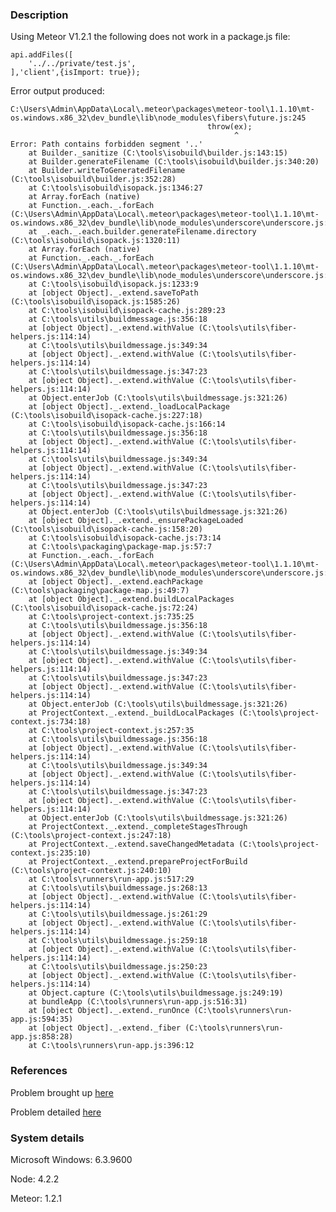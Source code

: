 ### Description

Using Meteor V1.2.1 the following does not work in a package.js file:

    api.addFiles([
        '../../private/test.js',
    ],'client',{isImport: true});


Error output produced:

    C:\Users\Admin\AppData\Local\.meteor\packages\meteor-tool\1.1.10\mt-os.windows.x86_32\dev_bundle\lib\node_modules\fibers\future.js:245
                                                throw(ex);
                                                      ^
    Error: Path contains forbidden segment '..'
        at Builder._sanitize (C:\tools\isobuild\builder.js:143:15)
        at Builder.generateFilename (C:\tools\isobuild\builder.js:340:20)
        at Builder.writeToGeneratedFilename (C:\tools\isobuild\builder.js:352:28)
        at C:\tools\isobuild\isopack.js:1346:27
        at Array.forEach (native)
        at Function._.each._.forEach (C:\Users\Admin\AppData\Local\.meteor\packages\meteor-tool\1.1.10\mt-os.windows.x86_32\dev_bundle\lib\node_modules\underscore\underscore.js:79:11)
        at _.each._.each.builder.generateFilename.directory (C:\tools\isobuild\isopack.js:1320:11)
        at Array.forEach (native)
        at Function._.each._.forEach (C:\Users\Admin\AppData\Local\.meteor\packages\meteor-tool\1.1.10\mt-os.windows.x86_32\dev_bundle\lib\node_modules\underscore\underscore.js:79:11)
        at C:\tools\isobuild\isopack.js:1233:9
        at [object Object]._.extend.saveToPath (C:\tools\isobuild\isopack.js:1585:26)
        at C:\tools\isobuild\isopack-cache.js:289:23
        at C:\tools\utils\buildmessage.js:356:18
        at [object Object]._.extend.withValue (C:\tools\utils\fiber-helpers.js:114:14)
        at C:\tools\utils\buildmessage.js:349:34
        at [object Object]._.extend.withValue (C:\tools\utils\fiber-helpers.js:114:14)
        at C:\tools\utils\buildmessage.js:347:23
        at [object Object]._.extend.withValue (C:\tools\utils\fiber-helpers.js:114:14)
        at Object.enterJob (C:\tools\utils\buildmessage.js:321:26)
        at [object Object]._.extend._loadLocalPackage (C:\tools\isobuild\isopack-cache.js:227:18)
        at C:\tools\isobuild\isopack-cache.js:166:14
        at C:\tools\utils\buildmessage.js:356:18
        at [object Object]._.extend.withValue (C:\tools\utils\fiber-helpers.js:114:14)
        at C:\tools\utils\buildmessage.js:349:34
        at [object Object]._.extend.withValue (C:\tools\utils\fiber-helpers.js:114:14)
        at C:\tools\utils\buildmessage.js:347:23
        at [object Object]._.extend.withValue (C:\tools\utils\fiber-helpers.js:114:14)
        at Object.enterJob (C:\tools\utils\buildmessage.js:321:26)
        at [object Object]._.extend._ensurePackageLoaded (C:\tools\isobuild\isopack-cache.js:158:20)
        at C:\tools\isobuild\isopack-cache.js:73:14
        at C:\tools\packaging\package-map.js:57:7
        at Function._.each._.forEach (C:\Users\Admin\AppData\Local\.meteor\packages\meteor-tool\1.1.10\mt-os.windows.x86_32\dev_bundle\lib\node_modules\underscore\underscore.js:87:22)
        at [object Object]._.extend.eachPackage (C:\tools\packaging\package-map.js:49:7)
        at [object Object]._.extend.buildLocalPackages (C:\tools\isobuild\isopack-cache.js:72:24)
        at C:\tools\project-context.js:735:25
        at C:\tools\utils\buildmessage.js:356:18
        at [object Object]._.extend.withValue (C:\tools\utils\fiber-helpers.js:114:14)
        at C:\tools\utils\buildmessage.js:349:34
        at [object Object]._.extend.withValue (C:\tools\utils\fiber-helpers.js:114:14)
        at C:\tools\utils\buildmessage.js:347:23
        at [object Object]._.extend.withValue (C:\tools\utils\fiber-helpers.js:114:14)
        at Object.enterJob (C:\tools\utils\buildmessage.js:321:26)
        at ProjectContext._.extend._buildLocalPackages (C:\tools\project-context.js:734:18)
        at C:\tools\project-context.js:257:35
        at C:\tools\utils\buildmessage.js:356:18
        at [object Object]._.extend.withValue (C:\tools\utils\fiber-helpers.js:114:14)
        at C:\tools\utils\buildmessage.js:349:34
        at [object Object]._.extend.withValue (C:\tools\utils\fiber-helpers.js:114:14)
        at C:\tools\utils\buildmessage.js:347:23
        at [object Object]._.extend.withValue (C:\tools\utils\fiber-helpers.js:114:14)
        at Object.enterJob (C:\tools\utils\buildmessage.js:321:26)
        at ProjectContext._.extend._completeStagesThrough (C:\tools\project-context.js:247:18)
        at ProjectContext._.extend.saveChangedMetadata (C:\tools\project-context.js:235:10)
        at ProjectContext._.extend.prepareProjectForBuild (C:\tools\project-context.js:240:10)
        at C:\tools\runners\run-app.js:517:29
        at C:\tools\utils\buildmessage.js:268:13
        at [object Object]._.extend.withValue (C:\tools\utils\fiber-helpers.js:114:14)
        at C:\tools\utils\buildmessage.js:261:29
        at [object Object]._.extend.withValue (C:\tools\utils\fiber-helpers.js:114:14)
        at C:\tools\utils\buildmessage.js:259:18
        at [object Object]._.extend.withValue (C:\tools\utils\fiber-helpers.js:114:14)
        at C:\tools\utils\buildmessage.js:250:23
        at [object Object]._.extend.withValue (C:\tools\utils\fiber-helpers.js:114:14)
        at Object.capture (C:\tools\utils\buildmessage.js:249:19)
        at bundleApp (C:\tools\runners\run-app.js:516:31)
        at [object Object]._.extend._runOnce (C:\tools\runners\run-app.js:594:35)
        at [object Object]._.extend._fiber (C:\tools\runners\run-app.js:858:28)
        at C:\tools\runners\run-app.js:396:12


### References

Problem brought up [here](https://github.com/meteor/meteor/issues/5252)

Problem detailed [here](http://stackoverflow.com/questions/33626282/meteor-1-2-share-files-between-packages)


### System details

Microsoft Windows: 6.3.9600

Node: 4.2.2

Meteor: 1.2.1
